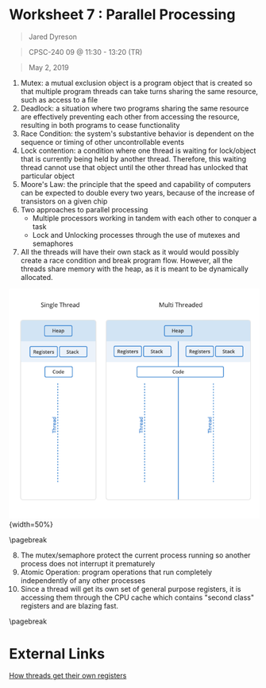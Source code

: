 # Worksheet 7 : Parallel Processing

> Jared Dyreson

> CPSC-240 09 @ 11:30 - 13:20 (TR)

> May 2, 2019

1. Mutex: a mutual exclusion object is a program object that is created so that multiple program threads can take turns sharing the same resource, such as access to a file
2. Deadlock: a situation where two programs sharing the same resource are effectively preventing each other from accessing the resource, resulting in both programs to cease functionality
3. Race Condition: the system's substantive behavior is dependent on the sequence or timing of other uncontrollable events
4. Lock contention: a condition where one thread is waiting for lock/object that is currently being held by another thread. Therefore, this waiting thread cannot use that object until the other thread has unlocked that particular object
5. Moore's Law: the principle that the speed and capability of computers can be expected to double every two years, because of the increase of transistors on a given chip
6. Two approaches to parallel processing
	- Multiple processors working in tandem with each other to conquer a task
	- Lock and Unlocking processes through the use of mutexes and semaphores
7. All the threads will have their own stack as it would would possibly create a race condition and break program flow. However, all the threads share memory with the heap, as it is meant to be dynamically allocated.

![Thread memory](assets/thread_memory.png){width=50%}

\pagebreak

8. The mutex/semaphore protect the current process running so another process does not interrupt it prematurely
9. Atomic Operation: program operations that run completely independently of any other processes
10. Since a thread will get its own set of general purpose registers, it is accessing them through the CPU cache which contains "second class" registers and are blazing fast. 

\pagebreak

# External Links

[How threads get their own registers](https://stackoverflow.com/questions/16718484/is-it-possible-to-share-a-register-between-threads)

